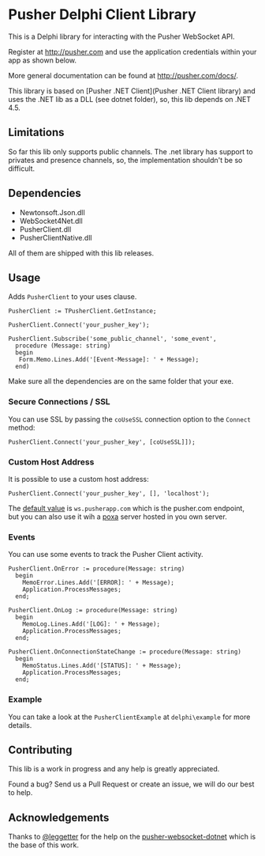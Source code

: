 # Pusher Delphi Client Library

This is a Delphi library for interacting with the Pusher WebSocket API.

Register at http://pusher.com and use the application credentials within your app as shown below.

More general documentation can be found at http://pusher.com/docs/.

This library is based on [Pusher .NET Client](Pusher .NET Client library) and uses the .NET lib as a DLL (see dotnet folder), so, this lib depends on .NET 4.5.

## Limitations

So far this lib only supports public channels. The .net library has support to privates and presence channels, so, the implementation shouldn't be so difficult.  

## Dependencies

* Newtonsoft.Json.dll
* WebSocket4Net.dll
* PusherClient.dll
* PusherClientNative.dll

All of them are shipped with this lib releases.

## Usage

Adds `PusherClient` to your uses clause.

```
PusherClient := TPusherClient.GetInstance;

PusherClient.Connect('your_pusher_key');

PusherClient.Subscribe('some_public_channel', 'some_event',
  procedure (Message: string)
  begin
   Form.Memo.Lines.Add('[Event-Message]: ' + Message);
  end)
```
Make sure all the dependencies are on the same folder that your exe.

### Secure Connections / SSL

You can use SSL by passing the `coUseSSL` connection option to the `Connect` method:
```
PusherClient.Connect('your_pusher_key', [coUseSSL]]);
```

### Custom Host Address

It is possible to use a custom host address:
```
PusherClient.Connect('your_pusher_key', [], 'localhost');
```
The [default value](https://github.com/pusher-community/pusher-websocket-dotnet/blob/master/PusherClient/Pusher.cs#L43) is `ws.pusherapp.com` which is the pusher.com endpoint, but you can also use it wih a [poxa](https://github.com/edgurgel/poxa) server hosted in you own server.

### Events

You can use some events to track the Pusher Client activity.

```
PusherClient.OnError := procedure(Message: string)
  begin
    MemoError.Lines.Add('[ERROR]: ' + Message);
    Application.ProcessMessages;
  end;
```
```
PusherClient.OnLog := procedure(Message: string)
  begin
    MemoLog.Lines.Add('[LOG]: ' + Message);
    Application.ProcessMessages;
  end;
```
```
PusherClient.OnConnectionStateChange := procedure(Message: string)
  begin
    MemoStatus.Lines.Add('[STATUS]: ' + Message);
    Application.ProcessMessages;
  end;
```

### Example

You can take a look at the `PusherClientExample` at `delphi\example` for more details.

## Contributing

This lib is a work in progress and any help is greatly appreciated.

Found a bug? Send us a Pull Request or create an issue, we will do our best to help.

## Acknowledgements

Thanks to [@leggetter](https://github.com/leggetter) for the help on the [pusher-websocket-dotnet](https://github.com/pusher-community/pusher-websocket-dotnet) which is the base of this work.

